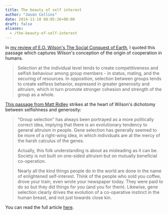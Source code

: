 ```yaml
---
title: The beauty of self interest
author: "Jason Collins"
date: 2014-11-18 08:05:26+00:00
draft: false
aliases:
  - /the-beauty-of-self-interest
---
```


In [my review of E.O. Wilson's The Social Conquest of Earth](https://www.jasoncollins.blog/e-o-wilsons-the-social-conquest-of-earth/), I quoted this passage which captures Wilson's conception of the origin of cooperation in humans.

>Selection at the individual level tends to create competitiveness and selfish behaviour among group members - in status, mating, and the securing of resources. In opposition, selection between groups tends to create selfless behavior, expressed in greater generosity and altruism, which in turn promote stronger cohesion and strength of the group as a whole.

[This passage from Matt Ridley](http://www.rationaloptimist.com/blog/ants,-altruism-and-self-sacrifice.aspx) strikes at the heart of Wilson's dichotomy between selfishness and generosity:

>“Group selection” has always been portrayed as a more politically correct idea, implying that there is an evolutionary tendency to general altruism in people. Gene selection has generally seemed to be more of a right-wing idea, in which individuals are at the mercy of the harsh calculus of the genes.
>
>Actually, this folk understanding is about as misleading as it can be. Society is not built on one-sided altruism but on mutually beneficial co-operation.
>
>Nearly all the kind things people do in the world are done in the name of enlightened self-interest. Think of the people who sold you coffee, drove your train, even wrote your newspaper today. They were paid to do so but they did things for you (and you for them). Likewise, gene selection clearly drives the evolution of a co-operative instinct in the human breast, and not just towards close kin.

You can read the full article [here](http://www.rationaloptimist.com/blog/ants,-altruism-and-self-sacrifice.aspx).
